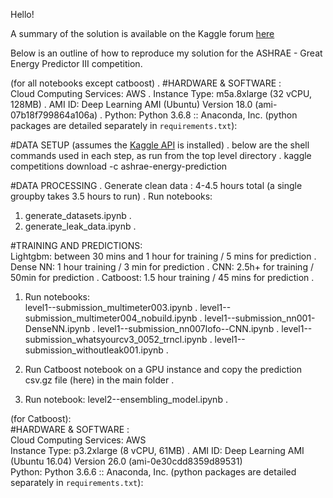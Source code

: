 Hello!

A summary of the solution is available on the Kaggle forum [here](https://www.kaggle.com/c/ashrae-energy-prediction/discussion/124984)

Below is an outline of how to reproduce my solution for the ASHRAE - Great Energy Predictor III competition.

(for all notebooks except catboost) . 
#HARDWARE & SOFTWARE :  
Cloud Computing Services: AWS . 
Instance Type: m5a.8xlarge (32 vCPU, 128MB) . 
AMI ID: Deep Learning AMI (Ubuntu) Version 18.0 (ami-07b18f799864a106a) . 
Python: Python 3.6.8 :: Anaconda, Inc. (python packages are detailed separately in `requirements.txt`):  

#DATA SETUP (assumes the [Kaggle API](https://github.com/Kaggle/kaggle-api) is installed) . 
below are the shell commands used in each step, as run from the top level directory . 
kaggle competitions download -c ashrae-energy-prediction

#DATA PROCESSING . 
Generate clean data : 4-4.5 hours total (a single groupby takes 3.5 hours to run) . 
Run notebooks:  
1. generate_datasets.ipynb . 
2. generate_leak_data.ipynb . 

#TRAINING AND PREDICTIONS:  
Lightgbm: between 30 mins and 1 hour for training / 5 mins for prediction . 
Dense NN: 1 hour training / 3 min for prediction . 
CNN: 2.5h+ for training / 50min for prediction . 
Catboost: 1.5 hour training / 45 mins for prediction . 

1. Run notebooks:  
level1--submission_multimeter003.ipynb . 
level1--submission_multimeter004_nobuild.ipynb . 
level1--submission_nn001-DenseNN.ipynb . 
level1--submission_nn007lofo--CNN.ipynb . 
level1--submission_whatsyourcv3_0052_trncl.ipynb . 
level1--submission_withoutleak001.ipynb . 

2. Run Catboost notebook on a GPU instance and copy the prediction csv.gz file (here) in the main folder . 

3. Run notebook:
level2--ensembling_model.ipynb . 

(for Catboost):  
#HARDWARE & SOFTWARE :  
Cloud Computing Services: AWS  
Instance Type: p3.2xlarge (8 vCPU, 61MB) . 
AMI ID: Deep Learning AMI (Ubuntu 16.04) Version 26.0 (ami-0e30cdd8359d89531)   
Python: Python 3.6.6 :: Anaconda, Inc. (python packages are detailed separately in `requirements.txt`):  





